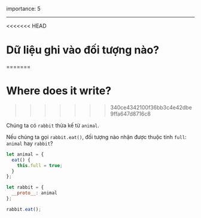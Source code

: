 importance: 5

---

<<<<<<< HEAD
# Dữ liệu ghi vào đối tượng nào?
=======
# Where does it write?
>>>>>>> 340ce4342100f36bb3c4e42dbe9ffa647d8716c8

Chúng ta có `rabbit` thừa kế từ `animal`.

Nếu chúng ta gọi `rabbit.eat()`, đối tượng nào nhận được thuộc tính `full`: `animal` hay `rabbit`? 

```js
let animal = {
  eat() {
    this.full = true;
  }
};

let rabbit = {
  __proto__: animal
};

rabbit.eat();
```
